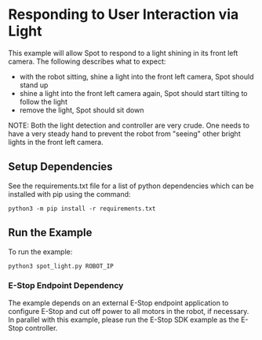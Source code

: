 <!--
Copyright (c) 2022 Boston Dynamics, Inc.  All rights reserved.

Downloading, reproducing, distributing or otherwise using the SDK Software
is subject to the terms and conditions of the Boston Dynamics Software
Development Kit License (20191101-BDSDK-SL).
-->

# Responding to User Interaction via Light

This example will allow Spot to respond to a light shining in its front
left camera. The following describes what to expect:

- with the robot sitting, shine a light into the front left camera, Spot should stand up
- shine a light into the front left camera again, Spot should start tilting to follow the light
- remove the light, Spot should sit down

NOTE: Both the light detection and controller are very crude. One needs to have a very steady
hand to prevent the robot from "seeing" other bright lights in the front left camera.

## Setup Dependencies

See the requirements.txt file for a list of python dependencies which can be installed with pip
using the command:

```
python3 -m pip install -r requirements.txt
```

## Run the Example

To run the example:
```
python3 spot_light.py ROBOT_IP
```
### E-Stop Endpoint Dependency
The example depends on an external E-Stop endpoint application to configure E-Stop and cut off power to all motors in the robot, if necessary. In parallel with this example, please run the E-Stop SDK example as the E-Stop controller.